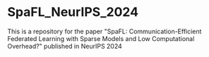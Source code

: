 # SpaFL_NeurIPS_2024
This is a repository for the paper "SpaFL: Communication-Efficient Federated Learning with Sparse Models and Low Computational Overhead?" published in NeurIPS 2024

